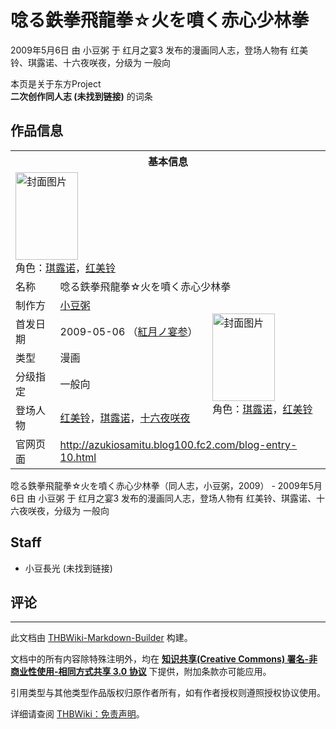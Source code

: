 # 唸る鉄拳飛龍拳☆火を噴く赤心少林拳

<!-- source html: G:\repos\THBWiki-Markdown-Builder\THBWikiMarkdown\Temp\main\f\f2\ns0%3A%E5%94%B8%E3%82%8B%E9%89%84%E6%8B%B3%E9%A3%9B%E9%BE%8D%E6%8B%B3%E2%98%86%E7%81%AB%E3%82%92%E5%99%B4%E3%81%8F%E8%B5%A4%E5%BF%83%E5%B0%91%E6%9E%97%E6%8B%B3.html -->

2009年5月6日 由 小豆粥 于 红月之宴3 发布的漫画同人志，登场人物有 红美铃、琪露诺、十六夜咲夜，分级为 一般向

本页是关于东方Project  
 **二次创作同人志 (未找到链接)** 的词条

## 作品信息

<table><tbody><tr><th colspan="3">基本信息</th></tr><tr><td class="cover-artwork-mobile" colspan="2"><a href="./文件-唸る鉄拳飛龍拳☆火を噴く赤心少林拳封面.jpg.md" class="image" title="封面图片"><img alt="封面图片" src="https://upload.thwiki.cc/thumb/a/af/%E5%94%B8%E3%82%8B%E9%89%84%E6%8B%B3%E9%A3%9B%E9%BE%8D%E6%8B%B3%E2%98%86%E7%81%AB%E3%82%92%E5%99%B4%E3%81%8F%E8%B5%A4%E5%BF%83%E5%B0%91%E6%9E%97%E6%8B%B3%E5%B0%81%E9%9D%A2.jpg/100px-%E5%94%B8%E3%82%8B%E9%89%84%E6%8B%B3%E9%A3%9B%E9%BE%8D%E6%8B%B3%E2%98%86%E7%81%AB%E3%82%92%E5%99%B4%E3%81%8F%E8%B5%A4%E5%BF%83%E5%B0%91%E6%9E%97%E6%8B%B3%E5%B0%81%E9%9D%A2.jpg" decoding="async" loading="lazy" width="100" height="140" srcset="https://upload.thwiki.cc/thumb/a/af/%E5%94%B8%E3%82%8B%E9%89%84%E6%8B%B3%E9%A3%9B%E9%BE%8D%E6%8B%B3%E2%98%86%E7%81%AB%E3%82%92%E5%99%B4%E3%81%8F%E8%B5%A4%E5%BF%83%E5%B0%91%E6%9E%97%E6%8B%B3%E5%B0%81%E9%9D%A2.jpg/150px-%E5%94%B8%E3%82%8B%E9%89%84%E6%8B%B3%E9%A3%9B%E9%BE%8D%E6%8B%B3%E2%98%86%E7%81%AB%E3%82%92%E5%99%B4%E3%81%8F%E8%B5%A4%E5%BF%83%E5%B0%91%E6%9E%97%E6%8B%B3%E5%B0%81%E9%9D%A2.jpg 1.5x, https://upload.thwiki.cc/thumb/a/af/%E5%94%B8%E3%82%8B%E9%89%84%E6%8B%B3%E9%A3%9B%E9%BE%8D%E6%8B%B3%E2%98%86%E7%81%AB%E3%82%92%E5%99%B4%E3%81%8F%E8%B5%A4%E5%BF%83%E5%B0%91%E6%9E%97%E6%8B%B3%E5%B0%81%E9%9D%A2.jpg/200px-%E5%94%B8%E3%82%8B%E9%89%84%E6%8B%B3%E9%A3%9B%E9%BE%8D%E6%8B%B3%E2%98%86%E7%81%AB%E3%82%92%E5%99%B4%E3%81%8F%E8%B5%A4%E5%BF%83%E5%B0%91%E6%9E%97%E6%8B%B3%E5%B0%81%E9%9D%A2.jpg 2x" data-file-width="740" data-file-height="1035"></a><div class="cover-char">角色：<a href="./琪露诺.md" title="琪露诺">琪露诺</a>，<a href="./红美铃.md" title="红美铃">红美铃</a></div></td>
</tr><tr><td class="label">名称</td><td colspan="2"> 唸る鉄拳飛龍拳☆火を噴く赤心少林拳 </td></tr><tr><td class="label">制作方</td><td><a href="./小豆粥.md" title="小豆粥">小豆粥</a></td><td class="cover-artwork" rowspan="5" style="min-width:140px;"><a href="./文件-唸る鉄拳飛龍拳☆火を噴く赤心少林拳封面.jpg.md" class="image" title="封面图片"><img alt="封面图片" src="https://upload.thwiki.cc/thumb/a/af/%E5%94%B8%E3%82%8B%E9%89%84%E6%8B%B3%E9%A3%9B%E9%BE%8D%E6%8B%B3%E2%98%86%E7%81%AB%E3%82%92%E5%99%B4%E3%81%8F%E8%B5%A4%E5%BF%83%E5%B0%91%E6%9E%97%E6%8B%B3%E5%B0%81%E9%9D%A2.jpg/100px-%E5%94%B8%E3%82%8B%E9%89%84%E6%8B%B3%E9%A3%9B%E9%BE%8D%E6%8B%B3%E2%98%86%E7%81%AB%E3%82%92%E5%99%B4%E3%81%8F%E8%B5%A4%E5%BF%83%E5%B0%91%E6%9E%97%E6%8B%B3%E5%B0%81%E9%9D%A2.jpg" decoding="async" loading="lazy" width="100" height="140" srcset="https://upload.thwiki.cc/thumb/a/af/%E5%94%B8%E3%82%8B%E9%89%84%E6%8B%B3%E9%A3%9B%E9%BE%8D%E6%8B%B3%E2%98%86%E7%81%AB%E3%82%92%E5%99%B4%E3%81%8F%E8%B5%A4%E5%BF%83%E5%B0%91%E6%9E%97%E6%8B%B3%E5%B0%81%E9%9D%A2.jpg/150px-%E5%94%B8%E3%82%8B%E9%89%84%E6%8B%B3%E9%A3%9B%E9%BE%8D%E6%8B%B3%E2%98%86%E7%81%AB%E3%82%92%E5%99%B4%E3%81%8F%E8%B5%A4%E5%BF%83%E5%B0%91%E6%9E%97%E6%8B%B3%E5%B0%81%E9%9D%A2.jpg 1.5x, https://upload.thwiki.cc/thumb/a/af/%E5%94%B8%E3%82%8B%E9%89%84%E6%8B%B3%E9%A3%9B%E9%BE%8D%E6%8B%B3%E2%98%86%E7%81%AB%E3%82%92%E5%99%B4%E3%81%8F%E8%B5%A4%E5%BF%83%E5%B0%91%E6%9E%97%E6%8B%B3%E5%B0%81%E9%9D%A2.jpg/200px-%E5%94%B8%E3%82%8B%E9%89%84%E6%8B%B3%E9%A3%9B%E9%BE%8D%E6%8B%B3%E2%98%86%E7%81%AB%E3%82%92%E5%99%B4%E3%81%8F%E8%B5%A4%E5%BF%83%E5%B0%91%E6%9E%97%E6%8B%B3%E5%B0%81%E9%9D%A2.jpg 2x" data-file-width="740" data-file-height="1035"></a><div class="cover-char">角色：<a href="./琪露诺.md" title="琪露诺">琪露诺</a>，<a href="./红美铃.md" title="红美铃">红美铃</a></div></td>
</tr><tr><td class="label">首发日期</td><td>2009-05-06&#160;（<a href="/展会作品列表?e=%E7%BA%A2%E6%9C%88%E4%B9%8B%E5%AE%B4%233">紅月ノ宴参</a>）</td></tr><tr><td class="label">类型</td><td>漫画</td></tr><tr><td class="label">分级指定</td><td>一般向</td></tr><tr><td class="label">登场人物</td><td><a href="./红美铃.md" title="红美铃">红美铃</a>，<a href="./琪露诺.md" title="琪露诺">琪露诺</a>，<a href="/%E5%8D%81%E5%85%AD%E5%A4%9C%E5%92%B2%E5%A4%9C" title="十六夜咲夜">十六夜咲夜</a></td></tr>
<tr><td class="label">官网页面</td><td colspan="2"><a rel="nofollow" class="external free" href="http://azukiosamitu.blog100.fc2.com/blog-entry-10.html">http://azukiosamitu.blog100.fc2.com/blog-entry-10.html</a></td></tr></tbody></table>

唸る鉄拳飛龍拳☆火を噴く赤心少林拳（同人志，小豆粥，2009） - 2009年5月6日 由 小豆粥 于 红月之宴3 发布的漫画同人志，登场人物有 红美铃、琪露诺、十六夜咲夜，分级为 一般向

## Staff
- 小豆長光 (未找到链接)


## 评论




---

此文档由 [THBWiki-Markdown-Builder](https://github.com/Delsin-Yu/THBWiki-Markdown-Builder) 构建。

文档中的所有内容除特殊注明外，均在 [**知识共享(Creative Commons) 署名-非商业性使用-相同方式共享 3.0 协议**](https://creativecommons.org/licenses/by-sa/3.0/deed.zh-hans) 下提供，附加条款亦可能应用。

引用类型与其他类型作品版权归原作者所有，如有作者授权则遵照授权协议使用。

详细请查阅 [THBWiki：免责声明](https://thbwiki.cc/THBWiki:%E5%85%8D%E8%B4%A3%E5%A3%B0%E6%98%8E)。

